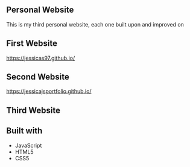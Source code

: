 ## Personal Website
This is my third personal website, each one built upon and improved on

## First Website
https://jessicas97.github.io/

## Second Website
https://jessicajsportfolio.github.io/

## Third Website

## Built with
* JavaScript
* HTML5
* CSS5
